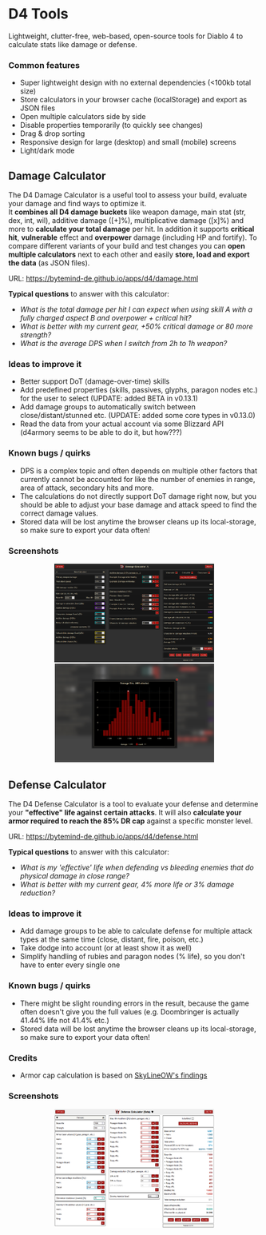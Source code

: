 # D4 Tools

Lightweight, clutter-free, web-based, open-source tools for Diablo 4 to calculate stats like damage or defense.

### Common features

- Super lightweight design with no external dependencies (<100kb total size)
- Store calculators in your browser cache (localStorage) and export as JSON files
- Open multiple calculators side by side
- Disable properties temporarily (to quickly see changes)
- Drag & drop sorting
- Responsive design for large (desktop) and small (mobile) screens
- Light/dark mode

## Damage Calculator

The D4 Damage Calculator is a useful tool to assess your build, evaluate your damage and find ways to optimize it.  
It **combines all D4 damage buckets** like weapon damage, main stat (str, dex, int, wil), additive damage ([+]%), multiplicative damage ([x]%) and more to **calculate your total damage** per hit.
In addition it supports **critical hit**, **vulnerable** effect and **overpower** damage (including HP and fortify).
To compare different variants of your build and test changes you can **open multiple calculators** next to each other and easily **store, load and export the data** (as JSON files).  
  
URL: https://bytemind-de.github.io/apps/d4/damage.html  
  
**Typical questions** to answer with this calculator:
- _What is the total damage per hit I can expect when using skill A with a fully charged aspect B and overpower + critical hit?_
- _What is better with my current gear, +50% critical damage or 80 more strength?_
- _What is the average DPS when I switch from 2h to 1h weapon?_

### Ideas to improve it

- Better support DoT (damage-over-time) skills
- Add predefined properties (skills, passives, glyphs, paragon nodes etc.) for the user to select (UPDATE: added BETA in v0.13.1)
- Add damage groups to automatically switch between close/distant/stunned etc. (UPDATE: added some core types in v0.13.0)
- Read the data from your actual account via some Blizzard API (d4armory seems to be able to do it, but how???)

### Known bugs / quirks

- DPS is a complex topic and often depends on multiple other factors that currently cannot be accounted for like the number of enemies in range, area of attack, secondary hits and more.
- The calculations do not directly support DoT damage right now, but you should be able to adjust your base damage and attack speed to find the correct damage values.
- Stored data will be lost anytime the browser cleans up its local-storage, so make sure to export your data often!

### Screenshots

<p align="center">
    <img src="screenshots/d4-damage-calc-s3-1.png" alt="Damage Calculator S2" width="320px"/>
	<img src="screenshots/d4-damage-calc-s3-2.png" alt="Damage Calculator S2" width="319px"/>
</p>


## Defense Calculator

The D4 Defense Calculator is a tool to evaluate your defense and determine your **"effective" life against certain attacks**.
It will also **calculate your armor required to reach the 85% DR cap** against a specific monster level.  
  
URL: https://bytemind-de.github.io/apps/d4/defense.html  

**Typical questions** to answer with this calculator:
- _What is my 'effective' life when defending vs bleeding enemies that do physical damage in close range?_
- _What is better with my current gear, 4% more life or 3% damage reduction?_

### Ideas to improve it

- Add damage groups to be able to calculate defense for multiple attack types at the same time (close, distant, fire, poison, etc.)
- Take dodge into account (or at least show it as well)
- Simplify handling of rubies and paragon nodes (% life), so you don't have to enter every single one

### Known bugs / quirks

- There might be slight rounding errors in the result, because the game often doesn't give you the full values (e.g. Doombringer is actually 41.44% life not 41.4% etc.)
- Stored data will be lost anytime the browser cleans up its local-storage, so make sure to export your data often!

### Credits

- Armor cap calculation is based on [SkyLineOW's findings](https://www.reddit.com/r/Diablo/comments/152gd9u/i_mostly_cracked_the_d4_armor_formula_and_made_a/)

### Screenshots

<p align="center">
    <img src="screenshots/d4-defense-calc-s2-1.png" alt="Defense Calculator S2 Beta"  width="320px"/>
</p>
